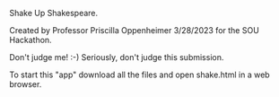 Shake Up Shakespeare.

Created by Professor Priscilla Oppenheimer 3/28/2023 for the SOU Hackathon.

Don't judge me! :-) Seriously, don't judge this submission.

To start this "app" download all the files and open shake.html in a web browser.
